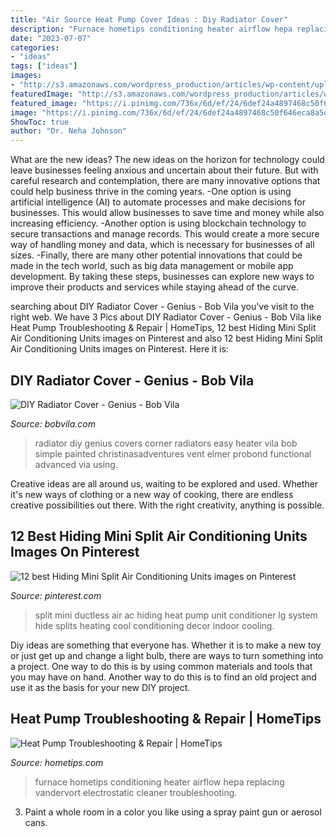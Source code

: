 ```yaml
---
title: "Air Source Heat Pump Cover Ideas : Diy Radiator Cover"
description: "Furnace hometips conditioning heater airflow hepa replacing vandervort electrostatic cleaner troubleshooting"
date: "2023-07-07"
categories:
- "ideas"
tags: ["ideas"]
images:
- "http://s3.amazonaws.com/wordpress_production/articles/wp-content/uploads/2014/10/Genius-diy-radiator-cover.jpg"
featuredImage: "http://s3.amazonaws.com/wordpress_production/articles/wp-content/uploads/2014/10/Genius-diy-radiator-cover.jpg"
featured_image: "https://i.pinimg.com/736x/6d/ef/24/6def24a4897468c50f646eca8a5db3b1.jpg"
image: "https://i.pinimg.com/736x/6d/ef/24/6def24a4897468c50f646eca8a5db3b1.jpg"
ShowToc: true
author: "Dr. Neha Johnson"
---
```



What are the new ideas?
The new ideas on the horizon for technology could leave businesses feeling anxious and uncertain about their future. But with careful research and contemplation, there are many innovative options that could help business thrive in the coming years. 
-One option is using artificial intelligence (AI) to automate processes and make decisions for businesses. This would allow businesses to save time and money while also increasing efficiency. 
-Another option is using blockchain technology to secure transactions and manage records. This would create a more secure way of handling money and data, which is necessary for businesses of all sizes. 
-Finally, there are many other potential innovations that could be made in the tech world, such as big data management or mobile app development. By taking these steps, businesses can explore new ways to improve their products and services while staying ahead of the curve.

	

		
searching about DIY Radiator Cover - Genius - Bob Vila you've visit to the right web. We have 3 Pics about DIY Radiator Cover - Genius - Bob Vila like Heat Pump Troubleshooting &amp; Repair | HomeTips, 12 best Hiding Mini Split Air Conditioning Units images on Pinterest and also 12 best Hiding Mini Split Air Conditioning Units images on Pinterest. Here it is:
		
    
## DIY Radiator Cover - Genius - Bob Vila

<img loading=lazy src="http://s3.amazonaws.com/wordpress_production/articles/wp-content/uploads/2014/10/Genius-diy-radiator-cover.jpg" onerror="this.onerror=null;this.src='https://tse4.mm.bing.net/th?id=OIP.VrryK0ALXPLjTZJCvw-T0AHaG3&amp;pid=15.1';" alt="DIY Radiator Cover - Genius - Bob Vila">

_Source: bobvila.com_

>radiator diy genius covers corner radiators easy heater vila bob simple painted christinasadventures vent elmer probond functional advanced via using. 

	

Creative ideas are all around us, waiting to be explored and used. Whether it's new ways of clothing or a new way of cooking, there are endless creative possibilities out there. With the right creativity, anything is possible.

    
## 12 Best Hiding Mini Split Air Conditioning Units Images On Pinterest

<img loading=lazy src="https://i.pinimg.com/736x/6d/ef/24/6def24a4897468c50f646eca8a5db3b1.jpg" onerror="this.onerror=null;this.src='https://tse4.mm.bing.net/th?id=OIP.ubZM7dv36qi90bORrsvS0gHaJ3&amp;pid=15.1';" alt="12 best Hiding Mini Split Air Conditioning Units images on Pinterest">

_Source: pinterest.com_

>split mini ductless air ac hiding heat pump unit conditioner lg system hide splits heating cool conditioning decor indoor cooling. 

	

Diy ideas are something that everyone has. Whether it is to make a new toy or just get up and change a light bulb, there are ways to turn something into a project. One way to do this is by using common materials and tools that you may have on hand. Another way to do this is to find an old project and use it as the basis for your new DIY project.

    
## Heat Pump Troubleshooting &amp; Repair | HomeTips

<img loading=lazy src="https://www.hometips.com/wp-content/uploads/2012/05/ac-change-furnace-filter.jpg" onerror="this.onerror=null;this.src='https://tse2.mm.bing.net/th?id=OIP.GDd5d47Q0djTVXo8GcKFYgAAAA&amp;pid=15.1';" alt="Heat Pump Troubleshooting &amp; Repair | HomeTips">

_Source: hometips.com_

>furnace hometips conditioning heater airflow hepa replacing vandervort electrostatic cleaner troubleshooting. 

	

3. Paint a whole room in a color you like using a spray paint gun or aerosol cans.

